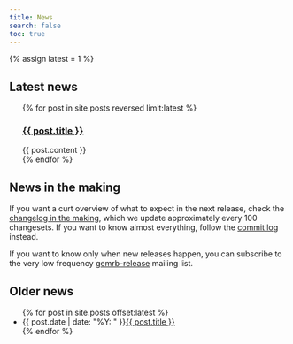 ```yaml
---
title: News
search: false
toc: true
---
```


{% assign latest = 1 %}

## Latest news

<ul>
  {% for post in site.posts reversed limit:latest %}
    <h3><a href="{{ post.url }}">{{ post.title }}</a></h3>
    <div>
      {{ post.content }}
    </div>
  {% endfor %}
</ul>

## News in the making

If you want a curt overview of what to expect in the next release, check the
[changelog in the making](https://github.com/gemrb/gemrb/blob/master/NEWS),
which we update approximately every 100 changesets. If you want to know almost
everything, follow the [commit log](https://github.com/gemrb/gemrb/commits/master)
instead.

If you want to know only when new releases happen, you can subscribe to the very low
frequency [gemrb-release](https://sourceforge.net/projects/gemrb/lists/gemrb-release)
mailing list.

## Older news

<ul>
  {% for post in site.posts offset:latest %}
    <li>
      {{ post.date | date: "%Y: " }}<a href="{{ post.url }}">{{ post.title }}</a>
    </li>
  {% endfor %}
</ul>
